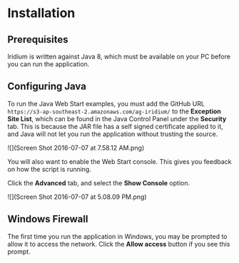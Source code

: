 # Installation

## Prerequisites
Iridium is written against Java 8, which must be available on your PC before you can run the application.

## Configuring Java
To run the Java Web Start examples, you must add the GitHub URL `https://s3-ap-southeast-2.amazonaws.com/ag-iridium/` to the **Exception Site List**, which can be found in the Java Control Panel under the **Security** tab. This is because the JAR file has a self signed certificate applied to it, and Java will not let you run the application without trusting the source.

![](Screen Shot 2016-07-07 at 7.58.12 AM.png)

You will also want to enable the Web Start console. This gives you feedback on how the script is running.

Click the **Advanced** tab, and select the **Show Console** option.

![](Screen Shot 2016-07-07 at 5.08.09 PM.png)

## Windows Firewall

The first time you run the application in Windows, you may be prompted to allow it to access the network. Click the **Allow access** button if you see this prompt.


